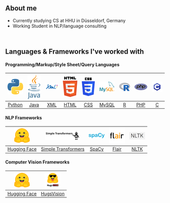 ## About me

- Currently studying CS at HHU in Düsseldorf, Germany
- Working Student in NLP/language consulting

<br>

## Languages & Frameworks I've worked with

#### Programming/Markup/Style Sheet/Query Languages

| <img src="python.png" width=50> | <img src="java.png" width=50> | <img src="xml.png" width=50>  | <img src="html.png" width=50> | <img src="css.png" width=50> |<img src="mysql.png" width=50> | <img src="r.png" width=50> | <img src="php.png" width=50> | <img src="c.png" width=50> |
|:---:|:---:|:---:|:---:|:---:|:---:|:---:|:---:|:---:|
| <a href="https://www.python.org/">Python</a> | <a href="https://www.java.com/">Java</a> | <a href="https://www.w3.org/XML/">XML</a> | <a href="https://www.w3.org/html/">HTML</a> | <a href="https://www.w3.org/Style/CSS/">CSS</a> | <a href="https://www.mysql.com/">MySQL</a> | <a href="https://www.r-project.org/">R</a> | <a href="https://www.php.net/">PHP</a> | <a href="https://www.iso.org/standard/74528.html">C</a> |

#### NLP Frameworks

| <img src="huggingface.png" width=50> | <img src="simpletransformers.png" width=110> | <img src="spacy.png" width=50> | <img src="flair.png" width=50> | <img src="nltk.png" width=50> |
|:---:|:---:|:---:|:---:|:---:|
| <a href="https://huggingface.co/">Hugging Face</a> | <a href="https://simpletransformers.ai/">Simple Transformers</a> | <a href="https://spacy.io/">SpaCy</a>  | <a href="https://github.com/flairNLP/flair">Flair</a>| <a href="https://www.nltk.org/">NLTK</a> |

#### Computer Vision Frameworks

| <img src="huggingface.png" width=50> | <img src="hugsvision.png" width=50> |
|:---:|:---:|
| <a href="https://huggingface.co/">Hugging Face</a> | <a href="https://github.com/qanastek/HugsVision">HugsVision</a> |
